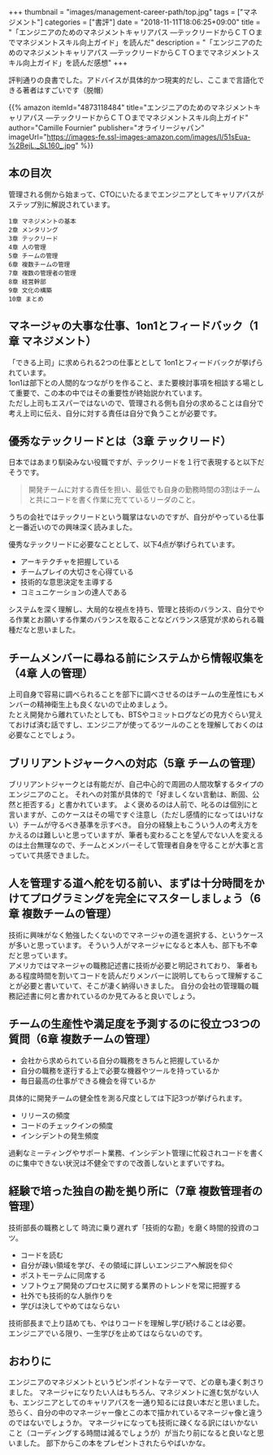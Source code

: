 +++
thumbnail = "images/management-career-path/top.jpg"
tags = ["マネジメント"]
categories = ["書評"]
date = "2018-11-11T18:06:25+09:00"
title = "「エンジニアのためのマネジメントキャリアパス ―テックリードからＣＴＯまでマネジメントスキル向上ガイド」を読んだ"
description = "「エンジニアのためのマネジメントキャリアパス ―テックリードからＣＴＯまでマネジメントスキル向上ガイド」を読んだ感想"
+++

評判通りの良書でした。アドバイスが具体的かつ現実的だし、ここまで言語化できる著者はすごいです（脱帽）

{{% amazon
  itemId="4873118484"
  title="エンジニアのためのマネジメントキャリアパス ―テックリードからＣＴＯまでマネジメントスキル向上ガイド"
  author="Camille Fournier"
  publisher="オライリージャパン"
  imageUrl="https://images-fe.ssl-images-amazon.com/images/I/51sEua-%2BejL._SL160_.jpg"
%}}

## 本の目次

管理される側から始まって、CTOにいたるまでエンジニアとしてキャリアパスがステップ別に解説されています。

```
1章 マネジメントの基本
2章 メンタリング
3章 テックリード
4章 人の管理
5章 チームの管理
6章 複数チームの管理
7章 複数の管理者の管理
8章 経営幹部
9章 文化の構築
10章 まとめ
```

## マネージャの大事な仕事、1on1とフィードバック（1章 マネジメント）

「できる上司」に求められる2つの仕事ととして 1on1とフィードバックが挙げられています。  
1on1は部下との人間的なつながりを作ること、また要検討事項を相談する場として重要で、この本の中ではその重要性が終始説かれています。  
ただし上司もエスパーではないので、管理される側も自分の求めることは自分で考え上司に伝え、自分に対する責任は自分で負うことが必要です。

## 優秀なテックリードとは（3章 テックリード）

日本ではあまり馴染みない役職ですが、テックリードを１行で表現すると以下だそうです。

>開発チームに対する責任を担い、最低でも自身の勤務時間の3割はチームと共にコードを書く作業に充てているリーダのこと。

うちの会社ではテックリードという職掌はないのですが、自分がやっている仕事と一番近いのでの興味深く読みました。

優秀なテックリードに必要なこととして、以下4点が挙げられています。

- アーキテクチャを把握している
- チームプレイの大切さを心得ている
- 技術的な意思決定を主導する
- コミュニケーションの達人である

システムを深く理解し、大局的な視点を持ち、管理と技術のバランス、自分でやる作業とお願いする作業のバランスを取ることなどバランス感覚が求められる職種だなと思いました。

## チームメンバーに尋ねる前にシステムから情報収集を（4章 人の管理）

上司自身で容易に調べられることを部下に調べさせるのはチームの生産性にもメンバーの精神衛生上も良くないので止めましょう。  
たとえ開発から離れていたとしても、BTSやコミットログなどの見方ぐらい覚えておけば済む話ですし、エンジニアが使ってるツールのことを理解しておくのは必要なことでしょう。

## ブリリアントジャークへの対応（5章 チームの管理）

ブリリアントジャークとは有能だが、自己中心的で周囲の人間攻撃するタイプのエンジニアのこと。
それへの対策が具体的で「好ましくない言動は、断固、公然と拒否する」と書かれています。
よく褒めるのは人前で、叱るのは個別にと言いますが、このケースはその場ですぐ注意し（ただし感情的になってはいけない）チームが守るべき基準を示すべき。
自分の経験上もこういう人の考え方をかえるのは難しいと思っていますが、筆者も変わることを望んでない人を変えるのは土台無理なので、チームとメンバーそして管理者自身を守ることが大事と言っていて共感できました。

## 人を管理する道へ舵を切る前い、まずは十分時間をかけてプログラミングを完全にマスターしましょう（6章 複数チームの管理）

技術に興味がなく勉強したくないのでマネージャの道を選択する、というケースが多いと思っています。
そういう人がマネージャになると本人も、部下も不幸だと思っています。  
アメリカではマネージャの職務記述書に技術が必要と明記されており、
筆者もある程度時間を割いてコードを読んだりメンバーに説明してもらって理解することが必要と書いていて、そこが凄く納得いきました。
自分の会社の管理職の職務記述書に何と書かれているのか見てみると良いでしょう。

## チームの生産性や満足度を予測するのに役立つ3つの質問（6章 複数チームの管理）

- 会社から求められている自分の職務をきちんと把握しているか
- 自分の職務を遂行する上で必要な機器やツールを持っているか
- 毎日最高の仕事ができる機会を得ているか

具体的に開発チームの健全性を測る尺度としては下記3つが挙げられます。

- リリースの頻度
- コードのチェックインの頻度
- インシデントの発生頻度

過剰なミーティングやサポート業務、インシデント管理に忙殺されコードを書くのに集中できない状況は不健全ですので改善しないとまずいですね。

## 経験で培った独自の勘を拠り所に（7章 複数管理者の管理）

技術部長の職務として
時流に乗り遅れず「技術的な勘」を磨く時間的投資のコツ。

- コードを読む
- 自分が疎い領域を学び、その領域に詳しいエンジニアへ解説を仰ぐ
- ポストモーテムに同席する
- ソフトウェア開発のプロセスに関する業界のトレンドを常に把握する
- 社外でも技術的な人脈作りを
- 学びは決してやめてはならない

技術部長まで上り詰めても、やはりコードを理解し学び続けることは必要。  
エンジニアでいる限り、一生学びを止めてはならないのです。

## おわりに

エンジニアのマネジメントというピンポイントなテーマで、どの章も凄く刺さりました。
マネージャになりたい人はもちろん、マネジメントに進む気がない人も、エンジニアとしてのキャリアパスを一通り知るには良い本だと思いました。  
恐らく、自分の中のマネージャー像とこの本で描かれているマネージャ像と違うのではないでしょうか。
マネージャになっても技術に疎くなる訳にはいかないこと（コーディングする時間は減るでしょうが）が当たり前になると良いなと思いました。
部下からこの本をプレゼントされたらやばいかな。